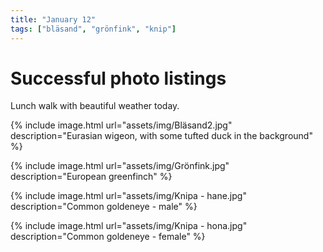 ```yaml
---
title: "January 12"
tags: ["bläsand", "grönfink", "knip"]
---
```

# Successful photo listings
Lunch walk with beautiful weather today.

{% include image.html url="assets/img/Bläsand2.jpg" description="Eurasian wigeon, with some tufted duck in the background" %}

{% include image.html url="assets/img/Grönfink.jpg" description="European greenfinch" %}

{% include image.html url="assets/img/Knipa - hane.jpg" description="Common goldeneye - male" %}

{% include image.html url="assets/img/Knipa - hona.jpg" description="Common goldeneye - female" %}

